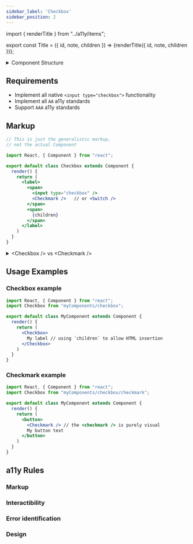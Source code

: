 ```yaml
---
sidebar_label: 'Checkbox'
sidebar_position: 2
---
```


import { renderTitle } from "../a11y/items";

export const Title = ({ id, note, children }) => <Fragment>{renderTitle({ id, note, children })}</Fragment>;


<details>
  <summary>Component Structure</summary>
  <div>

    ─ OVERVIEW ─

      ╔══════
      ║  Checkbox
      ╚═══════════════════════════
          ᐃ
          │
          │  ╔══════
          ├──║  ./components/Checkmark
          │  ╚════════════════════
          │
          │  ╔══════
          └──║  ./components/Switch
             ╚════════════════════════


    ─ LEGEND ─

      `─ᐅ` - inheritance
      `└─` - internal component
      `╚═` - exported component
  </div>
</details>


## Requirements

*   Implement all native `<input type="checkbox">` functionality
*   Implement all `AA` a11y standards
*   Support `AAA` a11y standards


## Markup

```jsx
// This is just the generalistic markup,
// not the actual Component

import React, { Component } from "react";

export default class Checkbox extends Component {
  render() {
    return (
      <label>
        <span>
          <input type="checkbox" />
          <Checkmark />   // or <Switch />
        </span>
        <span>
          {children}
        </span>
      </label>
    )
  }
}
```


<details>
  <summary>&lt;Checkbox /> vs &lt;Checkmark /></summary>

The **`<Checkbox />`** is the **interactive** Component.
*   It has all the required **functionality** and **a11y props**;
*   It contains:
    *   a `<label>`, as a container;
    *   an obscured `<input type="checkbox" />`, which handles the functionality and a11y props;
    *   either the `Checkmark` or the `Switch`, as the visual Component.

---

The **`<Checkmark />`** is the **visual** Component.
*   It is purely **presentational**, and doesn't have any **a11y props** or **functionality**
*   It can be used independently form the `<Checkbox />`
    (eg: to add visual enhancement in certain cases, eg. a `multiselect <Option />`)

</details>


## Usage Examples

### Checkbox example

```jsx
import React, { Component } from "react";
import Checkbox from "myComponents/checkbox";

export default class MyComponent extends Component {
  render() {
    return (
      <Checkbox>
        My label // using `children` to allow HTML insertion
      </Checkbox>
    )
  }
}
```

### Checkmark example

```jsx
import React, { Component } from "react";
import Checkbox from "myComponents/checkbox/checkmark";

export default class MyComponent extends Component {
  render() {
    return (
      <button>
        <Checkmark /> // the <checkmark /> is purely visual
        My button text
      </button>
    )
  }
}
```


## a11y Rules


### Markup

<Title id="1.3.1">

Partial rules apply:
*   Use valid HTML everywhere
    *   detailed in: 4.1.1 - Parsing
*   Use clear labels and alternative text on forms
    *   detailed in: 3.2.2 - Labels or instructions

</Title>

<Title id="4.1.1">

*   Ensure HTML elements have complete start ( < > ) and end ( </ > ) tags where needed.
    *   All HTML tags are properly constructed; all closing tags are properly placed.
*   Nest all HTML elements correctly.
    *   Only `<span>` and `<svg />` elements are used as children of `<label />`
        _-- only "inline" elements can be children of "inline" elements._
*   Use unique Ids.
    *   The HTML `id` property is not used.
*   Check that HTML elements don’t contain duplicate attributes.
    *   There are no duplicated attributes on any HTML element.

:::caution Dev reponsibility

In order to fully satisfy these conditions, the application of the `<Checkbox />` component must take into account:
*   if an `id` is to be applied, it must be unique within the document.
*   the `children` passed, must be formed from `inline level` elements.

:::

</Title>

<Title id="4.1.2">

*   `name` is covered through the use of the native HTML `<label />` element
*   `role` and `value` are covered through the use of the native HTML `<input type="checkbox" />` element

</Title>

<Title id="3.3.2">

*   `labeling` is covered through the use of the native HTML `<label />` element and the `children` prop.

</Title>


### Interactibility

<Title id="2.1.1" />

<Title id="2.1.2" />

<Title id="2.1.3">

While this rule has an application-wide context, implementation within the current component
is required in order to satisfy it.

</Title>

<Title id="2.4.3">

*   Only the `<input type="checkbox" />` is focusable.
    No other elements make use of `tab-index` or receive focus in any way.
*   Focus remains on the element, and is not moved to other elements programatically.

</Title>

<Title id="3.2.1" />

<Title id="3.2.2">

[change of context](https://www.w3.org/WAI/WCAG22/Understanding/on-input.html#dfn-changes-of-context)

*   Focus (the field where the user will input next) must not automatically jump to the
    next field in a form once a field is complete.
*   Using a control (like selecting yes or no) must not automatically perform the action (for example,
    selecting to subscribe to a newsletter in a check box must not automatically subscribe your user,
    they should be able to click a submit button to confirm their decision).

</Title>


### Error identification

<Title id="3.3.1">

The error message required to fully satisfy this criterion will be covered within the "checkbox form field".

In support of this, the error state on the checkbox itself, must be covered here.

*   If a mandatory field is empty, highlight the field and explain what’s required.
*   Highlight mistakes in forms with colours and symbols.

</Title>


### Design

<Title id="1.4.11" />

#### Typography

<Title id="1.4.10" />

<Title id="1.4.12" />

#### Color

<Title id="1.4.3" />

<Title id="1.4.6" />

#### States

<Title id="2.4.7" />

<Title id="2.4.11" />

<Title id="2.4.12" />

<Title id="3.3.1" />


## Notable Decision Points

:::info

The best approach is to use **native HTML elements** whenever possible.

---

The [first rule of ARIA](https://www.w3.org/TR/using-aria/#firstrule) is
if a native HTML element or attribute has the semantics and behavior you require,
use it instead of re-purposing an element and adding ARIA.

:::

---


### Styling issues

:::caution Issue - Cross-Browser Styling

**Issue:**
`<input type="checkbox />"` **cannot** be styled consistently cross-browser.

---

 **Solution:**
Hide the `<input type="checkbox />"`, and display a `<svg role="presentation" />` for styling.

:::

---

### a11y issues

:::caution Issue - `Focus` and Focus Ring

**Issue:**
Hiding the `<input type="checkbox />"` with `display: none`, `visibility: hidden` or `opacity: 0`,
doesn't show the focus ring.

---

**Solution:**
Don't actually "hide" the input, just use the `appearance: none` attribute, to remove all styling.
[See browser support](https://caniuse.com/mdn-css_properties_appearance_none)

:::

:::caution Issue - `Disabled` state && `Focus`

**Issue:**
Disabled elements do not receive focus.

---

**Solution:**
Ignore the `disabled` attribute, in favor of the `aria-disabled` attribute.

:::

:::caution Issue - `Error` state

**Issue:**
Error states require the `required` attribute and an `unchecked` state.

---

**Solution:**
Use the `aria-invalid` attribute to handle error states.

:::

:::caution Issue - `intermediate` state

**Issue:**
`intermediate` state is not supported as an HTML **attribute**

---

**Solution:**
Update `intermediate` **property** directly on the `<input type="checkbox">` node's object.

:::

---
